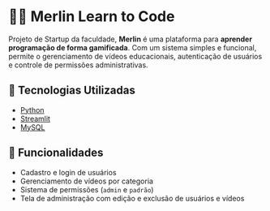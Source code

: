 # 🧙‍♂️ Merlin Learn to Code

Projeto de Startup da faculdade, **Merlin** é uma plataforma para **aprender programação de forma gamificada**. Com um sistema simples e funcional, permite o gerenciamento de vídeos educacionais, autenticação de usuários e controle de permissões administrativas.

## 🔧 Tecnologias Utilizadas

- [Python](https://www.python.org/)
- [Streamlit](https://streamlit.io/)
- [MySQL](https://www.mysql.com/)

## 📸 Funcionalidades

- Cadastro e login de usuários
- Gerenciamento de vídeos por categoria
- Sistema de permissões (`admin` e `padrão`)
- Tela de administração com edição e exclusão de usuários e vídeos
